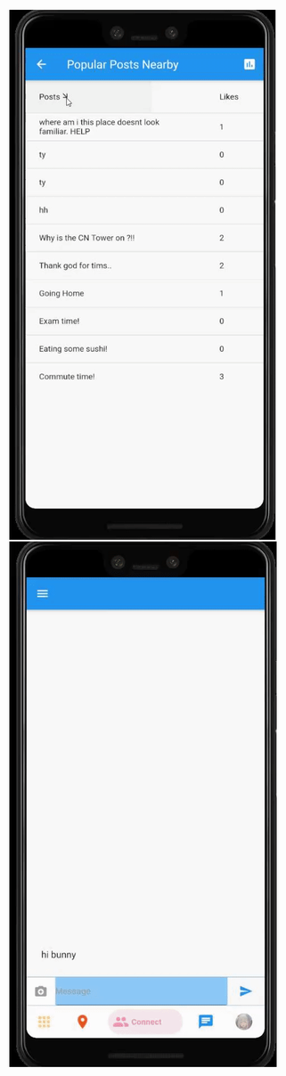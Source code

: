
![](https://github.com/rieryn/flutterfriends/blob/master/demo/1.gif)
![](https://github.com/rieryn/flutterfriends/blob/master/demo/2.gif)
